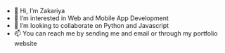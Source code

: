 - 👋 Hi, I’m Zakariya
- 👀 I’m interested in Web and Mobile App Development
- 💞️ I’m looking to collaborate on Python and Javascript
- 📫 You can reach me by sending me and email or through my portfolio website

<!---
zakkariyaa/zakkariyaa is a ✨ special ✨ repository because its `README.md` (this file) appears on your GitHub profile.
You can click the Preview link to take a look at your changes.
--->
